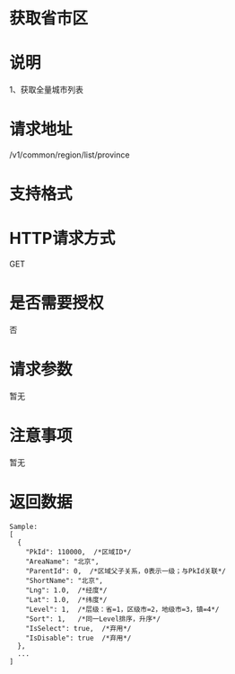# 获取省市区

# 说明

1、获取全量城市列表

# 请求地址

/v1/common/region/list/province

# 支持格式

# HTTP请求方式

GET

# 是否需要授权

否

# 请求参数

暂无

# 注意事项

暂无

# 返回数据

```
Sample:
[
  {
    "PkId": 110000,  /*区域ID*/
    "AreaName": "北京",
    "ParentId": 0,  /*区域父子关系，0表示一级；与PkId关联*/
    "ShortName": "北京",
    "Lng": 1.0,  /*经度*/
    "Lat": 1.0,  /*纬度*/
    "Level": 1,  /*层级：省=1，区级市=2，地级市=3，镇=4*/
    "Sort": 1,   /*同一Level排序，升序*/
    "IsSelect": true,  /*弃用*/
    "IsDisable": true  /*弃用*/
  },
  ...
]
```



